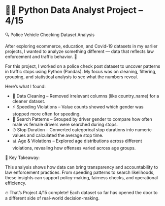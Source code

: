 # 👮‍♂️ Python Data Analyst Project – 4/15

🔍 Police Vehicle Checking Dataset Analysis

After exploring ecommerce, education, and Covid-19 datasets in my earlier projects, I wanted to analyze something different — data that reflects law enforcement and traffic behavior. 🚦

For this project, I worked on a police check post dataset to uncover patterns in traffic stops using Python (Pandas). My focus was on cleaning, filtering, grouping, and statistical analysis to see what the numbers reveal.

Here’s what I found:

* 🧹 Data Cleaning – Removed irrelevant columns (like country_name) for a cleaner dataset.
* ⚡ Speeding Violations – Value counts showed which gender was stopped more often for speeding.
* 👮 Search Patterns – Grouped by driver gender to compare how often male vs female drivers were searched during stops.
* ⏱ Stop Duration – Converted categorical stop durations into numeric values and calculated the average stop time.
* 📊 Age & Violations – Explored age distributions across different violations, revealing how offenses varied across age groups.

📌 Key Takeaway:

This analysis shows how data can bring transparency and accountability to law enforcement practices. From speeding patterns to search likelihoods, these insights can support policy-making, fairness checks, and operational efficiency.

🔥 That’s Project 4/15 complete! Each dataset so far has opened the door to a different side of real-world decision-making.
